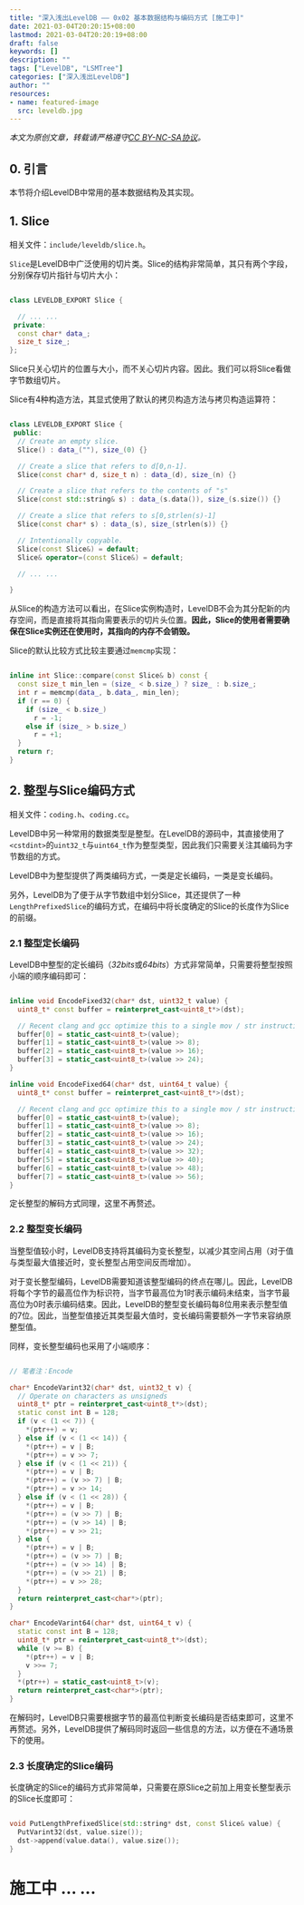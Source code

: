 ```yaml
---
title: "深入浅出LevelDB —— 0x02 基本数据结构与编码方式 [施工中]"
date: 2021-03-04T20:20:15+08:00
lastmod: 2021-03-04T20:20:19+08:00
draft: false
keywords: []
description: ""
tags: ["LevelDB", "LSMTree"]
categories: ["深入浅出LevelDB"]
author: ""
resources:
- name: featured-image
  src: leveldb.jpg
---
```


*本文为原创文章，转载请严格遵守[CC BY-NC-SA协议](https://creativecommons.org/licenses/by-nc-sa/4.0/)。*


<!--more-->

## 0. 引言

本节将介绍LevelDB中常用的基本数据结构及其实现。

## 1. Slice

相关文件：`include/leveldb/slice.h`。

`Slice`是LevelDB中广泛使用的切片类。Slice的结构非常简单，其只有两个字段，分别保存切片指针与切片大小：

```cpp

class LEVELDB_EXPORT Slice {

  // ... ...
 private:
  const char* data_;
  size_t size_;
};

```

Slice只关心切片的位置与大小，而不关心切片内容。因此。我们可以将Slice看做字节数组切片。

Slice有4种构造方法，其显式使用了默认的拷贝构造方法与拷贝构造运算符：

```cpp

class LEVELDB_EXPORT Slice {
 public:
  // Create an empty slice.
  Slice() : data_(""), size_(0) {}

  // Create a slice that refers to d[0,n-1].
  Slice(const char* d, size_t n) : data_(d), size_(n) {}

  // Create a slice that refers to the contents of "s"
  Slice(const std::string& s) : data_(s.data()), size_(s.size()) {}

  // Create a slice that refers to s[0,strlen(s)-1]
  Slice(const char* s) : data_(s), size_(strlen(s)) {}

  // Intentionally copyable.
  Slice(const Slice&) = default;
  Slice& operator=(const Slice&) = default;

  // ... ...

}

```

从Slice的构造方法可以看出，在Slice实例构造时，LevelDB不会为其分配新的内存空间，而是直接将其指向需要表示的切片头位置。**因此，Slice的使用者需要确保在Slice实例还在使用时，其指向的内存不会销毁。**

Slice的默认比较方式比较主要通过`memcmp`实现：

```cpp

inline int Slice::compare(const Slice& b) const {
  const size_t min_len = (size_ < b.size_) ? size_ : b.size_;
  int r = memcmp(data_, b.data_, min_len);
  if (r == 0) {
    if (size_ < b.size_)
      r = -1;
    else if (size_ > b.size_)
      r = +1;
  }
  return r;
}

```

## 2. 整型与Slice编码方式

相关文件：`coding.h`、`coding.cc`。

LevelDB中另一种常用的数据类型是整型。在LevelDB的源码中，其直接使用了`<cstdint>`的`uint32_t`与`uint64_t`作为整型类型，因此我们只需要关注其编码为字节数组的方式。

LevelDB中为整型提供了两类编码方式，一类是定长编码，一类是变长编码。

另外，LevelDB为了便于从字节数组中划分Slice，其还提供了一种`LengthPrefixedSlice`的编码方式，在编码中将长度确定的Slice的长度作为Slice的前缀。

### 2.1 整型定长编码

LevelDB中整型的定长编码（*32bits*或*64bits*）方式非常简单，只需要将整型按照小端的顺序编码即可：

```cpp

inline void EncodeFixed32(char* dst, uint32_t value) {
  uint8_t* const buffer = reinterpret_cast<uint8_t*>(dst);

  // Recent clang and gcc optimize this to a single mov / str instruction.
  buffer[0] = static_cast<uint8_t>(value);
  buffer[1] = static_cast<uint8_t>(value >> 8);
  buffer[2] = static_cast<uint8_t>(value >> 16);
  buffer[3] = static_cast<uint8_t>(value >> 24);
}

inline void EncodeFixed64(char* dst, uint64_t value) {
  uint8_t* const buffer = reinterpret_cast<uint8_t*>(dst);

  // Recent clang and gcc optimize this to a single mov / str instruction.
  buffer[0] = static_cast<uint8_t>(value);
  buffer[1] = static_cast<uint8_t>(value >> 8);
  buffer[2] = static_cast<uint8_t>(value >> 16);
  buffer[3] = static_cast<uint8_t>(value >> 24);
  buffer[4] = static_cast<uint8_t>(value >> 32);
  buffer[5] = static_cast<uint8_t>(value >> 40);
  buffer[6] = static_cast<uint8_t>(value >> 48);
  buffer[7] = static_cast<uint8_t>(value >> 56);
}

```

定长整型的解码方式同理，这里不再赘述。

### 2.2 整型变长编码

当整型值较小时，LevelDB支持将其编码为变长整型，以减少其空间占用（对于值与类型最大值接近时，变长整型占用空间反而增加）。

对于变长整型编码，LevelDB需要知道该整型编码的终点在哪儿。因此，LevelDB将每个字节的最高位作为标识符，当字节最高位为1时表示编码未结束，当字节最高位为0时表示编码结束。因此，LevelDB的整型变长编码每8位用来表示整型值的7位。因此，当整型值接近其类型最大值时，变长编码需要额外一字节来容纳原整型值。

同样，变长整型编码也采用了小端顺序：

```cpp

// 笔者注：Encode

char* EncodeVarint32(char* dst, uint32_t v) {
  // Operate on characters as unsigneds
  uint8_t* ptr = reinterpret_cast<uint8_t*>(dst);
  static const int B = 128;
  if (v < (1 << 7)) {
    *(ptr++) = v;
  } else if (v < (1 << 14)) {
    *(ptr++) = v | B;
    *(ptr++) = v >> 7;
  } else if (v < (1 << 21)) {
    *(ptr++) = v | B;
    *(ptr++) = (v >> 7) | B;
    *(ptr++) = v >> 14;
  } else if (v < (1 << 28)) {
    *(ptr++) = v | B;
    *(ptr++) = (v >> 7) | B;
    *(ptr++) = (v >> 14) | B;
    *(ptr++) = v >> 21;
  } else {
    *(ptr++) = v | B;
    *(ptr++) = (v >> 7) | B;
    *(ptr++) = (v >> 14) | B;
    *(ptr++) = (v >> 21) | B;
    *(ptr++) = v >> 28;
  }
  return reinterpret_cast<char*>(ptr);
}

char* EncodeVarint64(char* dst, uint64_t v) {
  static const int B = 128;
  uint8_t* ptr = reinterpret_cast<uint8_t*>(dst);
  while (v >= B) {
    *(ptr++) = v | B;
    v >>= 7;
  }
  *(ptr++) = static_cast<uint8_t>(v);
  return reinterpret_cast<char*>(ptr);
}

```

在解码时，LevelDB只需要根据字节的最高位判断变长编码是否结束即可，这里不再赘述。另外，LevelDB提供了解码同时返回一些信息的方法，以方便在不通场景下的使用。

### 2.3 长度确定的Slice编码

长度确定的Slice的编码方式非常简单，只需要在原Slice之前加上用变长整型表示的Slice长度即可：

```cpp

void PutLengthPrefixedSlice(std::string* dst, const Slice& value) {
  PutVarint32(dst, value.size());
  dst->append(value.data(), value.size());
}

```










# 施工中 ... ...